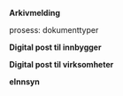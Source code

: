 **Arkivmelding**

prosess:
dokumenttyper

**Digital post til innbygger**

**Digital post til virksomheter**

**eInnsyn**

